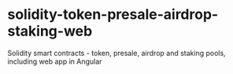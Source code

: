# solidity-token-presale-airdrop-staking-web
Solidity smart contracts - token, presale, airdrop and staking pools, including web app in Angular
